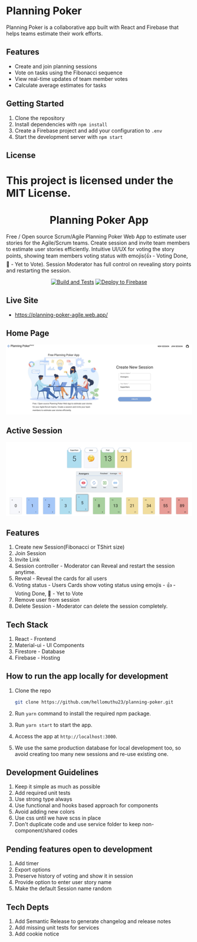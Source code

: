 # Planning Poker

Planning Poker is a collaborative app built with React and Firebase that helps teams estimate their work efforts.

## Features

- Create and join planning sessions
- Vote on tasks using the Fibonacci sequence
- View real-time updates of team member votes
- Calculate average estimates for tasks

## Getting Started

1. Clone the repository
2. Install dependencies with `npm install`
3. Create a Firebase project and add your configuration to `.env`
4. Start the development server with `npm start`

## License

This project is licensed under the MIT License.
=======

<h1 align="center">Planning Poker App</h1>

Free / Open source Scrum/Agile Planning Poker Web App to estimate user stories for the Agile/Scrum teams. Create session and invite team members to estimate user stories efficiently. Intuitive UI/UX for voting the story points, showing team members voting status with emojis(👍 - Voting Done, 🤔 - Yet to Vote). Session Moderator has full control on revealing story points and restarting the session.

<div align="center">
  
[![Build and Tests](https://github.com/hellomuthu23/planning-poker/actions/workflows/build-and-tests.yml/badge.svg)](https://github.com/hellomuthu23/planning-poker/actions/workflows/build-and-tests.yml)
[![Deploy to Firebase](https://github.com/hellomuthu23/planning-poker/actions/workflows/deploy-to-firebase-on-master.yml/badge.svg)](https://github.com/hellomuthu23/planning-poker/actions/workflows/deploy-to-firebase-on-master.yml)

</div>

## Live Site

- <https://planning-poker-agile.web.app/>

## Home Page

<img src="docs/HomePage.jpg"  />

## Active Session

<img src="docs/ActiveSession.jpg"  />

## Features

1. Create new Session(Fibonacci or TShirt size)
2. Join Session
3. Invite Link
4. Session controller - Moderator can Reveal and restart the session anytime.
5. Reveal - Reveal the cards for all users
6. Voting status - Users Cards show voting status using emojis - 👍 - Voting Done, 🤔 - Yet to Vote
7. Remove user from session
8. Delete Session - Moderator can delete the session completely.

## Tech Stack

1. React - Frontend
2. Material-ui - UI Components
3. Firestore - Database
4. Firebase - Hosting

## How to run the app locally for development

1. Clone the repo

    ```bash
    git clone https://github.com/hellomuthu23/planning-poker.git
    ```

2. Run `yarn` command to install the required npm package.
3. Run `yarn start` to start the app.
4. Access the app at `http://localhost:3000`.
5. We use the same production database for local development too, so avoid creating too many new sessions and re-use existing one.

## Development Guidelines

1. Keep it simple as much as possible
2. Add required unit tests
3. Use strong type always
4. Use functional and hooks based approach for components
5. Avoid adding new colors
6. Use css until we have scss in place
7. Don't duplicate code and use service folder to keep non-component/shared codes

## Pending features open to development

1. Add timer
2. Export options
3. Preserve history of voting and show it in session
4. Provide option to enter user story name
5. Make the default Session name random

## Tech Depts

1. Add Semantic Release to generate changelog and release notes
2. Add missing unit tests for services
3. Add cookie notice
